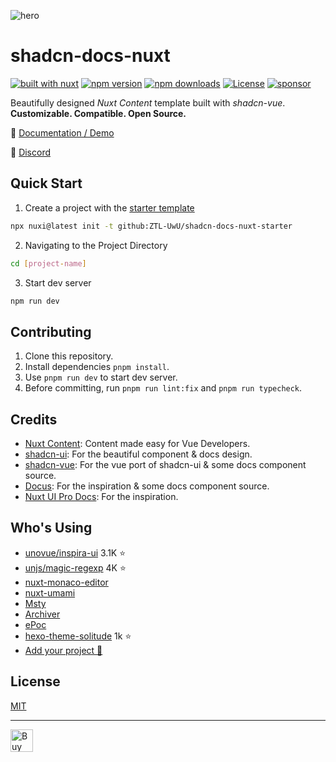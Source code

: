 ![hero](https://github.com/user-attachments/assets/f954ed2a-c504-40c2-9e84-4ae4ed31e793)

# shadcn-docs-nuxt

[![built with nuxt][nuxt-src]][nuxt-href]
[![npm version][npm-version-src]][npm-version-href]
[![npm downloads][npm-downloads-src]][npm-downloads-href]
[![License][license-src]][license-href]
[![sponsor][sponsor-src]][sponsor-href]

Beautifully designed _Nuxt Content_ template built with _shadcn-vue_. **Customizable. Compatible. Open Source.**

📖 [Documentation / Demo](https://shadcn-docs-nuxt.vercel.app/)

💬 [Discord](https://discord.gg/9P5HzAz8DT)

## Quick Start

1. Create a project with the [starter template](https://github.com/ZTL-UwU/shadcn-docs-nuxt-starter)

  ```bash
  npx nuxi@latest init -t github:ZTL-UwU/shadcn-docs-nuxt-starter
  ```

2. Navigating to the Project Directory

  ```bash
  cd [project-name]
  ```

3. Start dev server

  ```bash
  npm run dev
  ```

## Contributing

1. Clone this repository.
2. Install dependencies `pnpm install`.
3. Use `pnpm run dev` to start dev server.
4. Before committing, run `pnpm run lint:fix` and `pnpm run typecheck`.

## Credits

- [Nuxt Content](https://content.nuxt.com/): Content made easy for Vue Developers.
- [shadcn-ui](https://ui.shadcn.com/): For the beautiful component & docs design.
- [shadcn-vue](https://www.shadcn-vue.com/): For the vue port of shadcn-ui & some docs component source.
- [Docus](https://docus.dev/): For the inspiration & some docs component source.
- [Nuxt UI Pro Docs](https://docs-template.nuxt.dev/): For the inspiration.

## Who's Using

- [unovue/inspira-ui](https://github.com/unovue/inspira-ui) 3.1K ⭐️
- [unjs/magic-regexp](https://github.com/unjs/magic-regexp) 4K ⭐️
- [nuxt-monaco-editor](https://github.com/e-chan1007/nuxt-monaco-editor)
- [nuxt-umami](https://github.com/ijkml/nuxt-umami)
- [Msty](https://docs.msty.app/getting-started/onboarding)
- [Archiver](https://github.com/Ast3risk-ops/archiver)
- [ePoc](https://epoc.inria.fr/en)
- [hexo-theme-solitude](https://github.com/everfu/hexo-theme-solitude) 1k ⭐️
- [Add your project 🚀](https://github.com/ZTL-UwU/shadcn-docs-nuxt/edit/main/README.md)

## License

[MIT](https://github.com/ZTL-UwU/shadcn-docs-nuxt/blob/main/LICENSE)

---

<a href='https://ko-fi.com/T6T7R1M58' target='_blank'><img height='36' style='border:0px;height:36px;' src='https://storage.ko-fi.com/cdn/kofi3.png?v=6' border='0' alt='Buy Me a Coffee at ko-fi.com' /></a>

[npm-version-src]: https://img.shields.io/npm/v/shadcn-docs-nuxt?style=flat&colorA=18181b&colorB=18181b
[npm-version-href]: https://npmjs.com/package/shadcn-docs-nuxt
[npm-downloads-src]: https://img.shields.io/npm/dm/shadcn-docs-nuxt?style=flat&colorA=18181b&colorB=18181b
[npm-downloads-href]: https://npm.chart.dev/shadcn-docs-nuxt?primary=neutral&gray=zinc&theme=light
[license-src]: https://img.shields.io/github/license/ZTL-UwU/shadcn-docs-nuxt.svg?style=flat&colorA=18181b&colorB=18181b
[license-href]: https://github.com/ZTL-UwU/shadcn-docs-nuxt/blob/main/LICENSE
[nuxt-src]: https://img.shields.io/badge/Built%20With%20Nuxt-18181B?logo=nuxt
[nuxt-href]: https://nuxt.com/
[sponsor-src]: https://img.shields.io/badge/sponsor%20me-18181B?logo=kofi
[sponsor-href]: https://ko-fi.com/ztl_uwu
